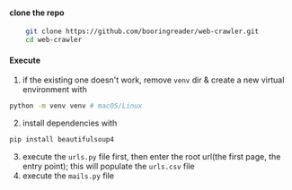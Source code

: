#### clone the repo

```bash
    git clone https://github.com/booringreader/web-crawler.git
    cd web-crawler
```

#### Execute
1. if the existing one doesn't work, remove ```venv``` dir & create a new virtual environment with
```bash
python -m venv venv # macOS/Linux
```
2. install dependencies with
```bash
pip install beautifulsoup4
```
3. execute the ```urls.py``` file first, then enter the root url(the first page, the entry point); this will populate the ```urls.csv``` file
4. execute the ```mails.py``` file
